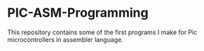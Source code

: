 # PIC-ASM-Programming
This repository contains some of the first programs I make for Pic microcontrollers in assembler language.
